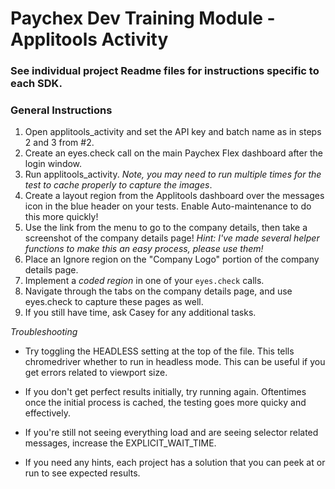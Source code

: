 # Paychex Dev Training Module - Applitools Activity

### See individual project Readme files for instructions specific to each SDK. 
### General Instructions 

 1. Open applitools_activity and set the API key and batch name as in steps 2 and 3 from #2.
 2. Create an eyes.check call on the main Paychex Flex dashboard after the login window.
 3. Run applitools_activity. *Note, you may need to run multiple times for the test to    cache properly to capture the images*.
 4. Create a layout region from the Applitools dashboard over the messages icon in the blue header on your tests. Enable Auto-maintenance to do this more quickly!
 5. Use the link from the menu to go to the company details, then take a screenshot of the company details  page!
 *Hint: I've made several helper functions to make this an easy process, please use them!*
 6. Place an Ignore region on the "Company Logo" portion of the company details page.
 7. Implement a *coded region* in one of your `eyes.check` calls.
 8. Navigate through the tabs on the company details page, and use eyes.check to capture these pages as well.
 9. If you still have time, ask Casey for any additional tasks.

 *Troubleshooting*

 - Try toggling the HEADLESS setting at the top of the file. This tells chromedriver whether to run in headless mode.
   This can be useful if you get errors related to viewport size.
 - If you don't get perfect results initially, try running again. Oftentimes once the initial process is cached, the
 testing goes more quicky and effectively.

 - If you're still not seeing everything load and are seeing selector related messages, increase the EXPLICIT_WAIT_TIME.
 - If you need any hints, each project has a solution that you can peek at or run to see expected results. 
